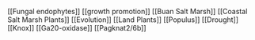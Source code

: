 [[Fungal endophytes]]
[[growth promotion]]
[[Buan Salt Marsh]]
[[Coastal Salt Marsh Plants]]
[[Evolution]]
[[Land Plants]]
[[Populus]]
[[Drought]]
[[Knox]]
[[Ga20-oxidase]]
[[Pagknat2/6b]]
